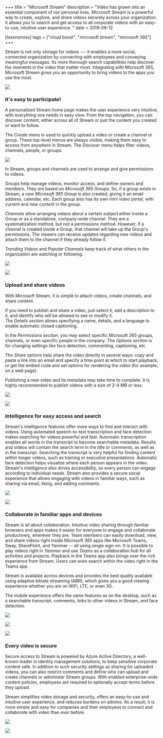 +++
title = "Microsoft Stream"
description = "Video has grown into an essential component of our personal lives. Microsoft Stream is a powerful way to create, explore, and share videos securely across your organization. It allows you to search and get access to all corporate videos with an easy-to-use, intuitive user experience. "
date = 2019-06-12

[taxonomies]
tags = ["cloud boost", "microsoft stream", "microsoft 365"]
+++

Stream is not only storage for videos --- it enables a more social,
connected organization by connecting with employees and conveying
meaningful messages. Its more thorough search capabilities help discover
the moments in the video that matter most. Integrating with Microsoft 365,
Microsoft Stream gives you an opportunity to bring videos to the apps
you use the most.

![](https://o365hq.com/images/368.png)

### It's easy to participate!

A personalized Stream home page makes the user experience very intuitive,
with everything one needs in easy view. From the top navigation, you can
discover content, either across all of Stream or just the content you
created or want to follow.

The *Create* menu is used to quickly upload a video or create a channel or
group. These top-level menus are always visible, making them easy to
access from anywhere in Stream. The *Discover* menu helps filter videos,
channels, people, or groups.

![](https://o365hq.com/images/375.png)

In Stream, groups and channels are used to arrange and give permissions
to videos.

Groups help manage videos, monitor access, and define owners and members.
They are based on *Microsoft 365 Groups*. So, if a group exists in Stream,
a new *Microsoft 365 Group* is also created, giving it an email address,
calendar, etc. Each group also has its own mini video portal, with
current and new content in the group.

*Channels* allow arranging videos about a certain subject either inside
a Group or as a standalone, company-wide channel. They are a
systematization method, but not a permissions method. However, if a
channel is created inside a Group, that channel will take up the Group's
permissions. The viewers can receive updates regarding new videos and
attach them to the channel if they already follow it.

*Trending Videos* and *Popular Channels* keep track of what others in
the organization are watching or following.

![](https://o365hq.com/images/370.png)

![](https://o365hq.com/images/369.png)

### Upload and share videos

With Microsoft Stream, it is simple to attach videos, create channels,
and share content.

If you need to publish and share a video, just select it, add a
description to it, and identify who will be allowed to see or modify it.\
*The Details section* allows specifying a name, details, and a language
to enable automatic closed captioning.

In the *Permissions section*, you may select specific Microsoft 365 groups,
channels, or even specific people in the company. The *Options section*
is for changing settings like face detection, commenting, captioning,
etc.

The *Share options* help share the video directly in several ways: copy
and paste a link into an email and specify a time point at which to
start playback, or get the embed code and set options for rendering the
video (for example, on a web page).

Publishing a new video and its metadata may take time to complete. It is
highly recommended to publish videos with a size of 2-4 MB or less.

![](https://o365hq.com/images/377.png)

![](https://o365hq.com/images/373.png)

### Intelligence for easy access and search

Stream's intelligence features offer more ways to find and interact with
videos. Using automated speech-to-text transcription and face detection
makes searching for videos powerful and fast. Automatic transcription
enables all words in the transcript to become searchable metadata.
Results and videos will contain the search term in the title or comments,
as well as in the transcript. Searching the transcript is very helpful
for finding content within longer videos, such as training or executive
presentations. Automatic face detection helps visualize where each
person appears in the video. Stream's intelligence also drives
accessibility, so every person can engage according to individual needs.
Stream also provides a secure social experience that allows engaging
with videos in familiar ways, such as sharing via email, liking, and
adding comments.

![](https://o365hq.com/images/374.png)

![](https://o365hq.com/images/376.png)

### Collaborate in familiar apps and devices

Stream is all about collaboration. Intuitive video sharing through
familiar browsers and apps makes it easier for everyone to engage and
collaborate productively, wherever they are. Team members can easily
download, view, and share videos right inside Microsoft 365 apps like
Microsoft Teams, Sway, SharePoint, and Yammer -- all using single
sign-on. It is possible to play videos right in *Yammer* and use *Teams*
as a collaboration hub for all activities and projects. Playback in the
Teams app also brings over the rich experience from Stream. Users can
even search within the video right in the Teams app.

Stream is available across devices and provides the best quality
available using adaptive bitrate streaming (ABR), which gives
you a good viewing experience whether you are on WiFi, LTE, or
even 3G.

The mobile experience offers the same features as on the desktop, such
as a searchable transcript, comments, links to other videos in Stream,
and face detection.

![](https://o365hq.com/images/380.png)

![](https://o365hq.com/images/372.png)

![](https://o365hq.com/images/378.png)

### Every video is secure

Secure access to Stream is powered by Azure Active Directory, a
well-known leader in identity management solutions, to keep sensitive
corporate content safe. In addition to such security settings as
sharing for uploaded videos, you can also restrict comments and define
who can upload and create channels or administer Stream groups. With
enabled enterprise-wide content policies, employees are required to
optionally accept terms before they upload.

Stream simplifies video storage and security, offers an easy-to-use and
intuitive user experience, and reduces burdens on admins. As a result,
it is more simple and easy for companies and their employees to connect and
collaborate with video than ever before.

![](https://o365hq.com/images/371.png)

![](https://o365hq.com/images/379.png)
